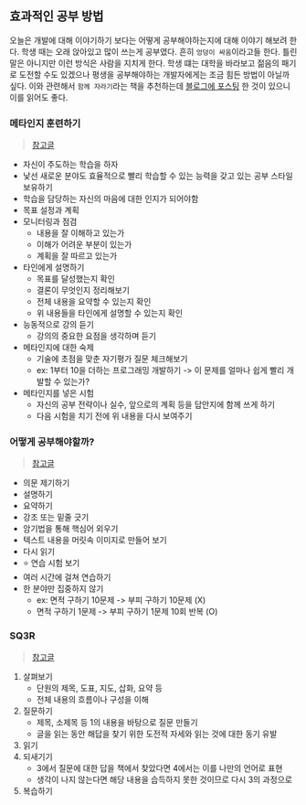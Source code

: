 ## 효과적인 공부 방법

 오늘은 개발에 대해 이야기하기 보다는 어떻게 공부해야하는지에 대해 이야기 해보려 한다. 
학생 때는 오래 앉아있고 많이 쓰는게 공부였다.
흔히 `엉덩이 싸움`이라고들 한다.
틀린 말은 아니지만 이런 방식은 사람을 지치게 한다.
학생 떄는 대학을 바라보고 젊음의 패기로 도전할 수도 있겠으나 평생을 공부해야하는 개발자에게는 조금 힘든 방법이 아닐까 싶다.
이와 관련해서 `함께 자라기`라는 책을 추천하는데 [블로그에 포스팅](https://yeonyeon.tistory.com/202) 한 것이 있으니 이를 읽어도 좋다.

### 메타인지 훈련하기
> [참고글](https://terms.naver.com/entry.naver?docId=3575652&tkFrom=tlist&tkListId=1139175&tkTocId=1785573&tkSort=&cid=59039&categoryId=59044)

- 자신이 주도하는 학습을 하자
- 낯선 새로운 분야도 효율적으로 빨리 학습할 수 있는 능력을 갖고 있는 공부 스타일 보유하기
- 학습을 담당하는 자신의 마음에 대한 인지가 되어야함
- 목표 설정과 계획
- 모니터링과 점검
  - 내용을 잘 이해하고 있는가
  - 이해가 어려운 부분이 있는가
  - 계획을 잘 따르고 있는가
- 타인에게 설명하기
  - 목표를 달성했는지 확인
  - 결론이 무엇인지 정리해보기
  - 전체 내용을 요약할 수 있는지 확인
  - 위 내용들을 타인에게 설명할 수 있는지 확인
- 능동적으로 강의 듣기
  - 강의의 중요한 요점을 생각하며 듣기
- 메타인지에 대한 숙제
  - 기술에 초점을 맞춘 자기평가 질문 체크해보기
  - ex: 1부터 10을 더하는 프로그래밍 개발하기 -> 이 문제를 얼마나 쉽게 빨리 개발할 수 있는가?
- 메타인지를 넣은 시험
  - 자신의 공부 전략이나 실수, 앞으로의 계획 등을 답안지에 함께 쓰게 하기
  - 다음 시험을 치기 전에 위 내용을 다시 보여주기

### 어떻게 공부해야할까?
> [참고글](https://terms.naver.com/entry.naver?docId=3576172&tkFrom=tlist&tkListId=1139175&tkTocId=1785572&tkSort=&cid=59039&categoryId=59044)

- 의문 제기하기
- 설명하기
- 요약하기
- 강조 또는 밑줄 긋기
- 암기법을 통해 핵심어 외우기
- 텍스트 내용을 머릿속 이미지로 만들어 보기
- 다시 읽기
- ⭐ 연습 시험 보기
- 여러 시간에 걸쳐 연습하기
- 한 분야만 집중하지 않기 
  - ex: 면적 구하기 10문제 -> 부피 구하기 10문제 (X)
  - 면적 구하기 1문제 -> 부피 구하기 1문제 10회 반복 (O)

### SQ3R
> [참고글](https://terms.naver.com/entry.naver?docId=5675810&cid=62841&categoryId=62841)

1. 살펴보기
   - 단원의 제목, 도표, 지도, 삽화, 요약 등
   - 전체 내용의 흐름이나 구성을 이해
2. 질문하기
   - 제목, 소제목 등 1의 내용을 바탕으로 질문 만들기
   - 글을 읽는 동안 해답을 찾기 위한 도전적 자세와 읽는 것에 대한 동기 유발
3. 읽기
4. 되새기기
   - 3에서 질문에 대한 답을 책에서 찾았다면 4에서는 이를 나만의 언어로 표현
   - 생각이 나지 않는다면 해당 내용을 습득하지 못한 것이므로 다시 3의 과정으로
5. 복습하기